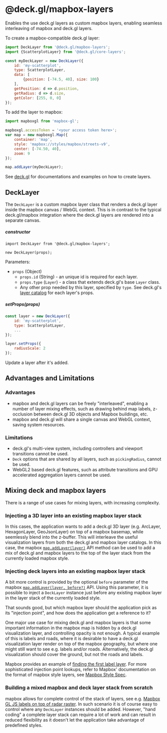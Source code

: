 # @deck.gl/mapbox-layers

Enables the use deck.gl layers as custom mapbox layers, enabling seamless interleaving of mapbox and deck.gl layers.

To create a mapbox-compatible deck.gl layer:

```js
import DeckLayer from '@deck.gl/mapbox-layers';
import {ScatterplotLayer} from '@deck.gl/core-layers';

const myDeckLayer = new DeckLayer({
    id: 'my-scatterplot',
    type: ScatterplotLayer,
    data: [
        {position: [-74.5, 40], size: 100}
    ],
    getPosition: d => d.position,
    getRadius: d => d.size,
    getColor: [255, 0, 0]
});
```

To add the layer to mapbox:

```js
import mapboxgl from 'mapbox-gl';

mapboxgl.accessToken = '<your access token here>';
var map = new mapboxgl.Map({
    container: 'map',
    style: 'mapbox://styles/mapbox/streets-v9',
    center: [-74.50, 40],
    zoom: 9
});

map.addLayer(myDeckLayer);
```

See [deck.gl](http://deck.gl) for documentations and examples on how to create layers.


## DeckLayer

The `DeckLayer` is a custom mapbox layer class that renders a deck.gl layer inside the mapbox canvas / WebGL context. This is in contrast to the typical deck.gl/mapbox integration where the deck.gl layers are rendered into a separate canvas.

##### constructor

```
import DeckLayer from '@deck.gl/mapbox-layers';

new DeckLayer(props);
```

Parameters:

- `props` (Object)
    + `props.id` (String) - an unique id is required for each layer.
    + `props.type` (`Layer`) - a class that extends deck.gl's base `Layer` class.
    + Any other prop needed by this layer, specified by `type`. See deck.gl's [layer catalog](http://deck.gl/#/documentation/deckgl-api-reference/layers/layer) for each layer's props.

##### setProps(props)

```js
const layer = new DeckLayer({
    id: 'my-scatterplot',
    type: ScatterplotLayer,
    ...
});

layer.setProps({
    radiusScale: 2
});
```

Update a layer after it's added.


## Advantages and Limitations

### Advantages

* mapbox and deck.gl layers can be freely "interleaved", enabling a number of layer mixing effects, such as drawing behind map labels, z-occlusion between deck.gl 3D objects and Mapbox buildings, etc.
* mapbox and deck.gl will share a single canvas and WebGL context, saving system resources.

### Limitations

* deck.gl's multi-view system, including controllers and viewport transitions cannot be used.
* `Deck` options that are shared by all layers, such as `pickingRadius`, cannot be used.
* WebGL2 based deck.gl features, such as attribute transitions and GPU accelerated aggregation layers cannot be used.



## Mixing deck and mapbox layers

There is a range of use cases for mixing layers, with increasing complexity.


### Injecting a 3D layer into an existing mapbox layer stack

In this cases, the application wants to add a deck.gl 3D layer (e.g. ArcLayer, HexagonLayer, GeoJsonLayer) on top of a mapbox basemap, while seemlessly blend into the z-buffer. This will interleave the useful visualization layers from both the deck.gl and mapbox layer catalogs. In this case, the mapbox [`map.addLayer(layer)`](https://www.mapbox.com/mapbox-gl-js/api/#map#addlayer) API method can be used to add a mix of deck.gl and mapbox layers to the top of the layer stack from the currently loaded mapbox style.


### Injecting deck layers into an existing mapbox layer stack

A bit more control is provided by the optional `before` parameter of the mapbox [`map.addLayer(layer, before?)`](https://www.mapbox.com/mapbox-gl-js/api/#map#addlayer) API. Using this parameter, it is possible to inject a `DeckLayer` instance just before any existing mapbox layer in the layer stack of the currently loaded style.

That sounds good, but which mapbox layer should the application pick as its "injection point", and how does the application get a reference to it?

One major use case for mixing deck.gl and mapbox layers is that some important information in the mapbox map is hidden by a deck.gl visualization layer, and controlling opacity is not enough. A typical example of this is labels and roads, where it is desirable to have a deck.gl visualization layer render on top of the mapbox geography, but where one might still want to see e.g. labels and/or roads. Alternatively, the deck.gl visualization should cover the ground, but not the roads and labels.

Mapbox provides an example of [finding the first label layer](https://www.mapbox.com/mapbox-gl-js/example/geojson-layer-in-stack/). For more sophisticated injection point lookups, refer to Mapbox' documentation on the format of mapbox style layers, see [Mapbox Style Spec](https://www.mapbox.com/mapbox-gl-js/style-spec/#layers).


### Building a mixed mapbox and deck layer stack from scratch

mapbox allows for complete control of the stack of layers, see e.g. [Mapbox GL JS labels on top of radar raster](https://bl.ocks.org/danswick/c19fec2e92e00967458d). In such scenario it is of course easy to control where any `DeckLayer` instances should be added. However, "hand coding" a complete layer stack can require a lot of work and can result in reduced flexibility as it doesn't let the application take advantage of predefined styles.
